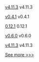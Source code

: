
[v4.11.3](https://github.com/hyperledger/web3j-gradle-plugin/releases/tag/v4.11.3) v4.11.3

[v0.4.1](https://github.com/hyperledger/web3j-solidity-gradle-plugin/releases/tag/v0.4.1) v0.4.1

[0.12.1](https://github.com/hyperledger/aries-cloudagent-python/releases/tag/0.12.1) 0.12.1

[v0.6.0](https://github.com/hyperledger/caliper/releases/tag/v0.6.0) v0.6.0

[v4.11.3](https://github.com/hyperledger/web3j-unit/releases/tag/v4.11.3) v4.11.3


[See more >>>](https://start-here.hyperledger.org/releases)

